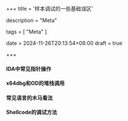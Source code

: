 +++
title = '样本调试的一些基础误区'

description = "Meta"

tags = [ "Meta" ]

date = 2024-11-26T20:13:54+08:00
draft = true

+++

#### IDA中常见指针操作

#### x64dbg和OD的堆栈调用

#### 常见语言的木马看法

#### Shellcode的调试方法
